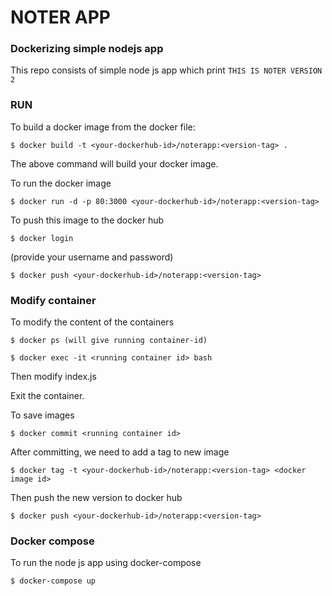 # NOTER APP

### Dockerizing simple nodejs app

This repo consists of simple node js app which print `THIS IS NOTER VERSION 2`

### RUN

To build a docker image from the docker file:

`$ docker build -t <your-dockerhub-id>/noterapp:<version-tag> .`

The above command will build your docker image.

To run the docker image

`$ docker run -d -p 80:3000 <your-dockerhub-id>/noterapp:<version-tag>`

To push this image to the docker hub

`$ docker login`

(provide your username and password)

`$ docker push <your-dockerhub-id>/noterapp:<version-tag>`


### Modify container

To modify the content of the containers

`$ docker ps (will give running container-id)`

`$ docker exec -it <running container id> bash`

Then modify index.js

Exit the container.

To save images

`$ docker commit <running container id>`

After committing, we need to add a tag to new image

`$ docker tag -t <your-dockerhub-id>/noterapp:<version-tag> <docker image id>`

Then push the new version to docker hub

`$ docker push <your-dockerhub-id>/noterapp:<version-tag>`


### Docker compose

To run the node js app using docker-compose

`$ docker-compose up`




